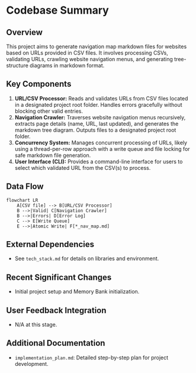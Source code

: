 # Codebase Summary

## Overview

This project aims to generate navigation map markdown files for websites based on URLs provided in CSV files. It involves processing CSVs, validating URLs, crawling website navigation menus, and generating tree-structure diagrams in markdown format.

## Key Components

1.  **URL/CSV Processor:** Reads and validates URLs from CSV files located in a designated project root folder. Handles errors gracefully without blocking other valid entries.
2.  **Navigation Crawler:** Traverses website navigation menus recursively, extracts page details (name, URL, last updated), and generates the markdown tree diagram. Outputs files to a designated project root folder.
3.  **Concurrency System:** Manages concurrent processing of URLs, likely using a thread-per-row approach with a write queue and file locking for safe markdown file generation.
4.  **User Interface (CLI):** Provides a command-line interface for users to select which validated URL from the CSV(s) to process.

## Data Flow

```mermaid
flowchart LR
    A[CSV file] --> B[URL/CSV Processor]
    B -->|Valid| C[Navigation Crawler]
    B -->|Errors| D[Error Log]
    C --> E[Write Queue]
    E -->|Atomic Write| F[*_nav_map.md]
```

## External Dependencies

- See `tech_stack.md` for details on libraries and environment.

## Recent Significant Changes

- Initial project setup and Memory Bank initialization.

## User Feedback Integration

- N/A at this stage.

## Additional Documentation

- `implementation_plan.md`: Detailed step-by-step plan for project development.
